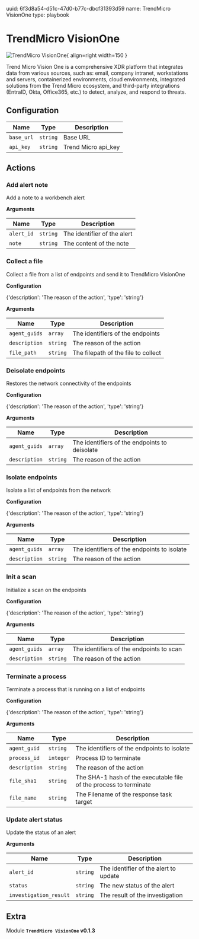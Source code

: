 uuid: 6f3d8a54-d51c-47d0-b77c-dbcf31393d59
name: TrendMicro VisionOne
type: playbook

# TrendMicro VisionOne

![TrendMicro VisionOne](/assets/playbooks/library/trendmicro-visionone.png){ align=right width=150 }

Trend Micro Vision One is a comprehensive XDR platform that integrates data from various sources, such as: email, company intranet, workstations and servers, containerized environments, cloud environments, integrated solutions from the Trend Micro ecosystem, and third-party integrations (EntraID, Okta, Office365, etc.) to detect, analyze, and respond to threats.

## Configuration

| Name      |  Type   |  Description  |
| --------- | ------- | --------------------------- |
| `base_url` | `string` | Base URL |
| `api_key` | `string` | Trend Micro api_key |

## Actions

### Add alert note

Add a note to a workbench alert

**Arguments**

| Name      |  Type   |  Description  |
| --------- | ------- | --------------------------- |
| `alert_id` | `string` | The identifier of the alert |
| `note` | `string` | The content of the note |

### Collect a file

Collect a file from a list of endpoints and send it to TrendMicro VisionOne

**Configuration**

{'description': 'The reason of the action', 'type': 'string'}

**Arguments**

| Name      |  Type   |  Description  |
| --------- | ------- | --------------------------- |
| `agent_guids` | `array` | The identifiers of the endpoints |
| `description` | `string` | The reason of the action |
| `file_path` | `string` | The filepath of the file to collect |

### Deisolate endpoints

Restores the network connectivity of the endpoints

**Configuration**

{'description': 'The reason of the action', 'type': 'string'}

**Arguments**

| Name      |  Type   |  Description  |
| --------- | ------- | --------------------------- |
| `agent_guids` | `array` | The identifiers of the endpoints to deisolate |
| `description` | `string` | The reason of the action |

### Isolate endpoints

Isolate a list of endpoints from the network

**Configuration**

{'description': 'The reason of the action', 'type': 'string'}

**Arguments**

| Name      |  Type   |  Description  |
| --------- | ------- | --------------------------- |
| `agent_guids` | `array` | The identifiers of the endpoints to isolate |
| `description` | `string` | The reason of the action |

### Init a scan

Initialize a scan on the endpoints

**Configuration**

{'description': 'The reason of the action', 'type': 'string'}

**Arguments**

| Name      |  Type   |  Description  |
| --------- | ------- | --------------------------- |
| `agent_guids` | `array` | The identifiers of the endpoints to scan |
| `description` | `string` | The reason of the action |

### Terminate a process

Terminate a process that is running on a list of endpoints

**Configuration**

{'description': 'The reason of the action', 'type': 'string'}

**Arguments**

| Name      |  Type   |  Description  |
| --------- | ------- | --------------------------- |
| `agent_guid` | `string` | The identifiers of the endpoints to isolate |
| `process_id` | `integer` | Process ID to terminate |
| `description` | `string` | The reason of the action |
| `file_sha1` | `string` | The SHA-1 hash of the executable file of the process to terminate |
| `file_name` | `string` | The Filename of the response task target |

### Update alert status

Update the status of an alert

**Arguments**

| Name      |  Type   |  Description  |
| --------- | ------- | --------------------------- |
| `alert_id` | `string` | The identifier of the alert to update |
| `status` | `string` | The new status of the alert |
| `investigation_result` | `string` | The result of the investigation |


## Extra

Module **`TrendMicro VisionOne` v0.1.3**